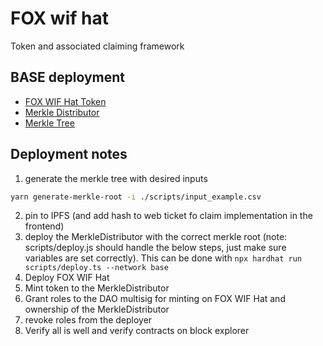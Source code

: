 # FOX wif hat
Token and associated claiming framework



## BASE deployment

- [FOX WIF Hat Token](https://basescan.org/token/0xd14acd73ade7f3c652f05365115f015e905a6bf4)
- [Merkle Distributor](https://basescan.org/address/0xaf770854d4ea7103da104e7df4e6e13c4639c570)
- [Merkle Tree](https://ipfs.io/ipfs/bafybeifaysj3qdmwrjlkc7pebbutjj7qdtyfofxxqdgyar2xzyrqy3d2ui)

## Deployment notes
1. generate the merkle tree with desired inputs
```bash
yarn generate-merkle-root -i ./scripts/input_example.csv
```
2. pin to IPFS (and add hash to web ticket fo claim implementation in the frontend)
3. deploy the MerkleDistributor with the correct merkle root (note: scripts/deploy.js should handle the below steps, just make sure variables are set correctly). This can be done with `npx hardhat run scripts/deploy.ts --network base`
4. Deploy FOX WIF Hat 
5. Mint token to the MerkleDistributor
6. Grant roles to the DAO multisig for minting on FOX WIF Hat and ownership of the MerkleDistributor
7. revoke roles from the deployer
8. Verify all is well and verify contracts on block explorer